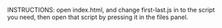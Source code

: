 INSTRUCTIONS:
open index.html, and change first-last.js in <script src="src/first-last.js"></script> to the script you need, then open that script by pressing it in the files panel.